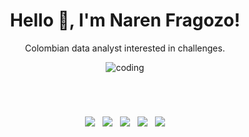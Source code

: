 <h1 align="center" href="https://www.linkedin.com/in/narenfragozo7/" >Hello 👋, I'm Naren Fragozo!</h1>
<p align="center">Colombian data analyst interested in challenges.</p>



<div align="center">
    <img alt="coding" src="https://media4.giphy.com/media/kbRb4eyCNC0aMz5x68/giphy.gif?cid=ecf05e47p4qb9xz75tht9kxwocnjcvtfp180dkqr7xc5x6oh&rid=giphy.gif&ct=g">
</div>

#
<br>

<p align='center'>
  <a href="https://www.linkedin.com/in/narenfragozo7/"><img src="https://img.shields.io/badge/LinkedIn-%230077B5.svg?&style=for-the-badge&logo=linkedin&logoColor=white" /></a>&nbsp;&nbsp;
  <a href="https://platzi.com/p/naren-7/"><img src="https://img.shields.io/badge/Platzi-98CA3F.svg?&style=for-the-badge&logo=platzi&logoColor=white" /></a>&nbsp;&nbsp;
  <a href="https://public.tableau.com/app/profile/naren.fragozo"><img src="https://img.shields.io/badge/Tableau%20Public-orange.svg?&style=for-the-badge&logo=tableau&logoColor=white" /></a>&nbsp;&nbsp;
  <a href="https://naren-7.github.io/"><img src="https://img.shields.io/badge/Página%20Web-4AA94E.svg?&style=for-the-badge&logo=html5&logoColor=white" /></a>&nbsp;&nbsp;
  <a href="https://medium.com/@jonznaren"><img src="https://img.shields.io/badge/Medium-%2312100E.svg?&style=for-the-badge&logo=medium&logoColor=white" /></a>
</p>
